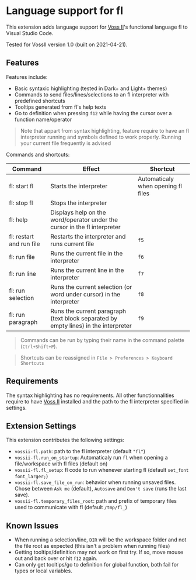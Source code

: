 # Language support for fl

This extension adds language support for [Voss II](https://github.com/TeamVoss/VossII)'s functional language fl to Visual Studio Code.

Tested for VossII version 1.0 (built on 2021-04-21).

## Features

Features include:

- Basic syntaxic highlighting (tested in Dark+ and Light+ themes)
- Commands to send files/lines/selections to an fl interpreter with
	predefined shortcuts
- Tooltips generated from fl's help texts
- Go to definition when pressing `f12` while having the cursor over
	a function name/operator

> Note that appart from syntax highlighting, feature require to have
	an fl interpreter running and symbols defined to work properly.
	Running your current file frequently is advised


Commands and shortcuts:

| Command                  | Effect                                                                              | Shortcut                           |
| ------------------------ | ----------------------------------------------------------------------------------- | ---------------------------------- |
| fl: start fl             | Starts the interpreter                                                              | Automaticaly when opening fl files |
| fl: stop fl              | Stops the interpreter                                                               |                                    |
| fl: help                 | Displays help on the word/operator under the cursor in the fl interpreter           |                                    |
| fl: restart and run file | Restarts the interpreter and runs current file                                      | `f5`                               |
| fl: run file             | Runs the current file in the interpreter                                            | `f6`                               |
| fl: run line             | Runs the current line in the interpreter                                            | `f7`                               |
| fl: run selection        | Runs the current selection (or word under cursor) in the interpreter                | `f8`                               |
| fl: run paragraph        | Runs the current paragraph (text block separated by empty lines) in the interpreter | `f9`                               |


> Commands can be run by typing their name in the command palette (`Ctrl+Shift+P`).

> Shortcuts can be reassigned in `File > Preferences > Keyboard Shortcuts`

## Requirements

The syntax highlighting has no requirements.
All other functionnalities require to have
[Voss II](https://github.com/TeamVoss/VossII) installed and
the path to the fl interpreter specified in settings.

## Extension Settings

This extension contributes the following settings:

* `vossii-fl.path`: path to the fl interpreter (default `"fl"`)
* `vossii-fl.run_on_startup`: Automaticaly run `fl` when opening a
	file/workspace with fl files (default on)
* `vossii-fl.fl_setup`: fl code to run whenever starting fl
	(default `set_font font_larger;`)
* `vossii-fl.save_file_on_run`: behavior when running unsaved files.
	Chose between `Ask me` (default), `Autosave` and `Don't save` (runs the last save).
* `vossii-fl.temporary_files_root`: path and prefix of temporary files used to
	communicate with fl (default `/tmp/fl_`)

## Known Issues

* When running a selection/line, `DIR` will be the workspace folder and not
	the file root as expected (this isn't a problem when running files)
* Getting tooltips/definition may not work on first try.
	If so, move mouse out and back over or hit `f12` again.
* Can only get tooltips/go to definition for global function, both fail
	for types or local variables.

